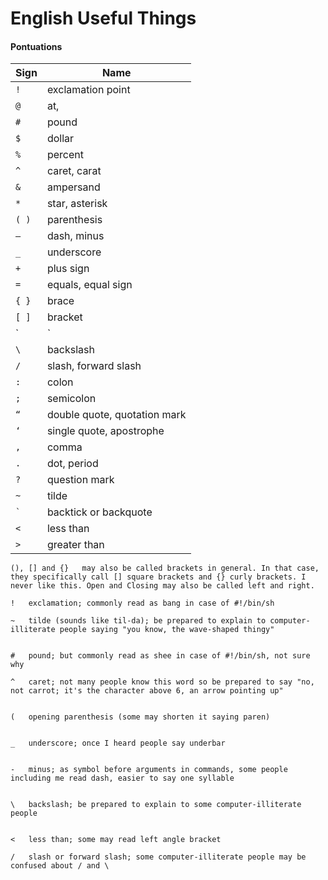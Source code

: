 English Useful Things
=

#### Pontuations

| Sign  | Name              |
| ----- | ----------------- |
| `!`   | exclamation point |
| `@`   | at, |
| `#`   | pound |
| `$`   | dollar |
| `%`   | percent |
| `^`   | caret, carat             |
| `&`   | ampersand         |
| `*`   | star, asterisk          |
| `( )` | parenthesis       |
| `–`   | dash, minus             |
| `_`   | underscore        |
| `+`   | plus sign         |
| `=`   | equals, equal sign|
| `{ }` | brace             |
| `[ ]` | bracket           |
| `| `  | pipe, vertical bar              |
| `\`   | backslash         |
| `/`   | slash, forward slash     |
| `:`   | colon             |
| `;`   | semicolon         |
| `“`   | double quote, quotation mark    |
| `‘`   | single quote, apostrophe        |
| `,`   | comma             |
| `.`   | dot, period            |
| `?`   | question mark     |
| `~`   | tilde             |
| `` ` ``   | backtick or backquote |
| `<`   | less than             |
| `>`   | greater than             |


```
(), [] and {}	may also be called brackets in general. In that case, they specifically call [] square brackets and {} curly brackets. I never like this. Open and Closing may also be called left and right.

!	exclamation; commonly read as bang in case of #!/bin/sh

~	tilde (sounds like til-da); be prepared to explain to computer-illiterate people saying "you know, the wave-shaped thingy"


#	pound; but commonly read as shee in case of #!/bin/sh, not sure why

^	caret; not many people know this word so be prepared to say "no, not carrot; it's the character above 6, an arrow pointing up"


(	opening parenthesis (some may shorten it saying paren)


_	underscore; once I heard people say underbar


-	minus; as symbol before arguments in commands, some people including me read dash, easier to say one syllable


\	backslash; be prepared to explain to some computer-illiterate people


<	less than; some may read left angle bracket

/	slash or forward slash; some computer-illiterate people may be confused about / and \
```
